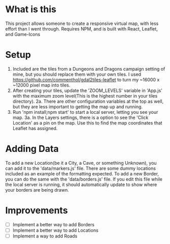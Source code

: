 # What is this

This project allows someone to create a responsive virtual map, with less effort than I went through. Requires NPM, and is built with React, Leaflet, and Game-Icons

# Setup

1. Included are the tiles from a Dungeons and Dragons campaign setting of mine, but you should replace them with your own tiles. I used https://github.com/commenthol/gdal2tiles-leaflet to turn my \~16000 x \~12000 pixel map into tiles.
2. After creating your tiles, update the 'ZOOM_LEVELS' variable in 'App.js' with the maximum zoom level(This is the highest number in your tiles directory).
   2a. There are other configuration variables at the top as well, but they are less important to getting the map up and running.
3. Run 'npm install;npm start' to start a local server, letting you see your map.
   3a. In the Layers settings, there is a option to see the 'Click Location' as a pin on the map. Use this to find the map coordinates that Leaflet has assigned.

# Adding Data

To add a new Location(be it a City, a Cave, or something Unknown), you can add it to the 'data/markers.js' file. There are some dummy locations included as an example of the formatting expected.
To add a new Border, you can do the same with the 'data/borders.js' file. If you edit this file while the local server is running, it should automatically update to show where your borders are being drawn.

# Improvements

- [ ] Implement a better way to add Borders
- [ ] Implement a better way to add Locations
- [ ] Implement a way to add Roads
